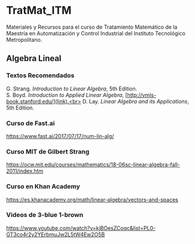 # TratMat_ITM
Materiales y Recursos para el curso de Tratamiento Matemático de la Maestría en Automatización y Control Industrial del Instituto Tecnológico Metropolitano.


## Algebra Lineal

### Textos Recomendados
G. Strang. *Introduction to Linear Algebra*, 5th Edition.<br>
S. Boyd. *Introduction to Applied Linear Algebra*, [http://vmls-book.stanford.edu/](link).<br>
D. Lay. *Linear Algebra and its Applications*, 5th Edition.<br>

### Curso de Fast.ai
https://www.fast.ai/2017/07/17/num-lin-alg/

### Curso MIT de Gilbert Strang
https://ocw.mit.edu/courses/mathematics/18-06sc-linear-algebra-fall-2011/index.htm

### Curso en Khan Academy
https://es.khanacademy.org/math/linear-algebra/vectors-and-spaces

### Videos de 3-blue 1-brown
https://www.youtube.com/watch?v=kjBOesZCoqc&list=PL0-GT3co4r2y2YErbmuJw2L5tW4Ew2O5B
